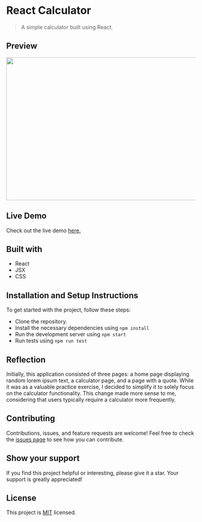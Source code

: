 # React Calculator

> A simple calculator built using React.

## Preview

<img src="https://github.com/shyusu4/calculator/assets/106587342/27c83f06-2d0c-4f94-9d50-8a9160dbf018" width="580" height="380">

## Live Demo

Check out the live demo [here.](https://calculator-shyusu4.netlify.app/)

## Built with

- React
- JSX
- CSS

## Installation and Setup Instructions
To get started with the project, follow these steps:

- Clone the repository.
- Install the necessary dependencies using `npm install`
- Run the development server using `npm start`
- Run tests using `npm run test`

## Reflection 

Initially, this application consisted of three pages: a home page displaying random lorem ipsum text, a calculator page, and a page with a quote. While it was as a valuable practice exercise, I decided to simplify it to solely focus on the calculator functionality. This change made more sense to me, considering that users typically require a calculator more frequently.

## Contributing

Contributions, issues, and feature requests are welcome! Feel free to check the [issues page](https://github.com/shyusu4/calculator/issues) to see how you can contribute.

## Show your support

If you find this project helpful or interesting, please give it a star. Your support is greatly appreciated!

## License

This project is [MIT](https://github.com/shyusu4/calculator/blob/main/MIT.md) licensed.
